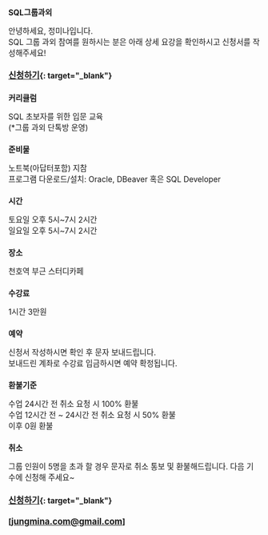 <style>
*{font-size:110%}
</style>

## SQL그룹과외
  
안녕하세요, 정미나입니다.  
SQL 그룹 과외 참여를 원하시는 분은 
아래 상세 요강을 확인하시고 신청서를 작성해주세요!
  

#### [신청하기](https://forms.gle/AwyjWZMCksTqTCbi8){: target="_blank"}

  
### 커리큘럼
SQL 초보자를 위한 입문 교육<br/>
(*그룹 과외 단톡방 운영)
  
  
### 준비물
노트북(아답터포함) 지참  
프로그램 다운로드/설치: Oracle, DBeaver 혹은 SQL Developer
  

### 시간  
토요일 오후 5시\~7시 2시간  
일요일 오후 5시\~7시 2시간  
 

### 장소
천호역 부근 스터디카페    
  
  
### 수강료  
1시간 3만원
  
  
### 예약
신청서 작성하시면 확인 후 문자 보내드립니다.  
보내드린 계좌로 수강료 입금하시면 예약 확정됩니다.  
  
  
### 환불기준
수업 24시간 전 취소 요청 시 100% 환불<br/>
수업 12시간 전 ~ 24시간 전 취소 요청 시 50% 환불<br/>
이후 0원 환불
  
  
### 취소
그룹 인원이 5명을 초과 할 경우 문자로 취소 통보 및 환불해드립니다.
다음 기수에 신청해 주세요~


#### [신청하기](https://forms.gle/AwyjWZMCksTqTCbi8){: target="_blank"}

#### [jungmina.com@gmail.com]
